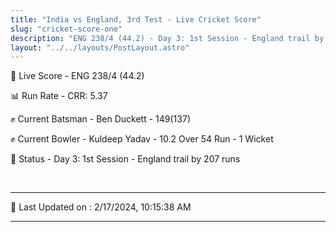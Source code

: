 ```yaml
---
title: "India vs England, 3rd Test - Live Cricket Score"
slug: "cricket-score-one"
description: "ENG 238/4 (44.2) - Day 3: 1st Session - England trail by 207 runs."
layout: "../../layouts/PostLayout.astro"
---
```


🔴 Live Score - ENG 238/4 (44.2)  

📊 Run Rate - CRR: 5.37  

✊ Current Batsman - Ben Duckett - 149(137)  

✊ Current Bowler - Kuldeep Yadav - 10.2 Over 54 Run - 1 Wicket  

📑 Status - Day 3: 1st Session - England trail by 207 runs

<br />

***

📝 Last Updated on : 2/17/2024, 10:15:38 AM

***

